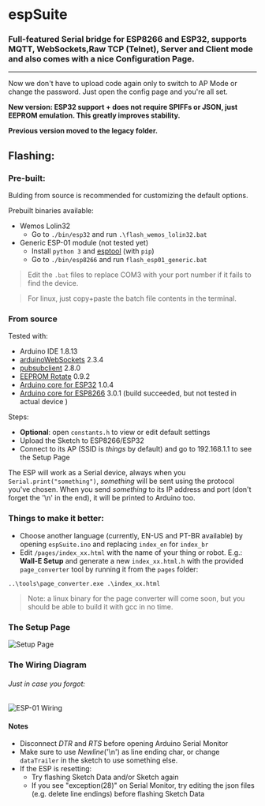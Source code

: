 # espSuite

### Full-featured Serial bridge for ESP8266 and ESP32, supports MQTT, WebSockets,Raw TCP (Telnet), Server and Client mode and also comes with a nice Configuration Page.
---
Now we don't have to upload code again only to switch to AP Mode or change the password. Just open the config page and you're all set.

**New  version: ESP32 support + does not require SPIFFs or JSON, just EEPROM emulation. This greatly improves stability.**

**Previous version moved to the legacy folder.**


## Flashing:

### Pre-built:
Bulding from source is recommended for customizing the default options. 

Prebuilt binaries available:
* Wemos Lolin32 
  * Go to `./bin/esp32` and run `.\flash_wemos_lolin32.bat` 
* Generic ESP-01 module (not tested yet)
  * Install `python 3` and [esptool](https://github.com/espressif/esptool) (with `pip`)
  * Go to `./bin/esp8266` and run `flash_esp01_generic.bat`
> Edit the `.bat` files to replace COM3 with your port number if it fails to find the device. 

> For linux, just copy+paste the batch file contents in the terminal.
### From source
Tested with: 
* Arduino IDE 1.8.13
* [arduinoWebSockets](https://github.com/Links2004/arduinoWebSockets) 2.3.4 
* [pubsubclient](https://github.com/knolleary/pubsubclient) 2.8.0
* [EEPROM Rotate](https://github.com/xoseperez/eeprom_rotate) 0.9.2
* [Arduino core for ESP32](https://github.com/espressif/arduino-esp32) 1.0.4
* [Arduino core for ESP8266](https://github.com/esp8266/Arduino) 3.0.1 (build succeeded, but not tested in actual device )

Steps:
* **Optional**: open `constants.h` to view or edit default settings
* Upload the Sketch to ESP8266/ESP32
* Connect to its AP (SSID is *things* by default) and go to 192.168.1.1 to see the Setup Page

The ESP will work as a Serial device, always when you `Serial.print("something")`, *something* will be sent using the protocol you've chosen. When you send *something* to its IP address and port (don't forget the '\n' in the end), it will be printed to Arduino too.

### Things to make it better:
* Choose another language (currently, EN-US and PT-BR available) by opening `espSuite.ino` and replacing `index_en` for `index_br`
* Edit `/pages/index_xx.html` with the name of your thing or robot. E.g.: **Wall-E Setup** and generate a new `index_xx.html.h` with the provided `page_converter` tool by running it from the `pages` folder:
```
..\tools\page_converter.exe .\index_xx.html
```
> Note: a linux binary for the page converter will come soon, but you should be able to build it with gcc in no time.

### The Setup Page
![Setup Page](https://raw.githubusercontent.com/Vitorbnc/espSuite/master/media/config_page.png)


### The Wiring Diagram
###### Just in case you forgot:
![ESP-01 Wiring](https://raw.githubusercontent.com/Vitorbnc/espSuite/master/media/esp-01_wiring.png)

#### Notes
* Disconnect *DTR* and *RTS* before opening Arduino Serial Monitor
* Make sure to use *Newline*('\n') as line ending char, or change `dataTrailer` in the sketch to use something else.
* If the ESP is resetting:
  * Try flashing Sketch Data and/or Sketch again
  * If you see "exception(28)" on Serial Monitor, try editing the json files (e.g. delete line endings) before flashing Sketch Data
